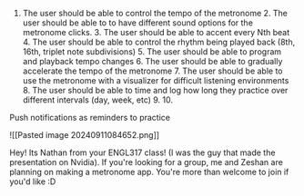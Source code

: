 1. The user should be able to control the tempo of the metronome
		2. The user should be able to to have different sound options for the metronome clicks.
		3. The user should be able to accent every Nth beat
		4. The user should be able to control the rhythm being played back (8th, 16th, triplet note subdivisions)
		5. The user should be able to program and playback tempo changes
		6. The user should be able to gradually accelerate the tempo of the metronome
		7. The user should be able to use the metronome with a visualizer for difficult listening environments
		8. The user should be able to time and log how long they practice over different intervals (day, week, etc)
		9. 
		10. 

Push notifications as reminders to practice

![[Pasted image 20240911084652.png]]

Hey! Its Nathan from your ENGL317 class! (I was the guy that made the presentation on Nvidia). If you're looking for a group, me and Zeshan are planning on making a metronome app. You're more than welcome to join if you'd like :D